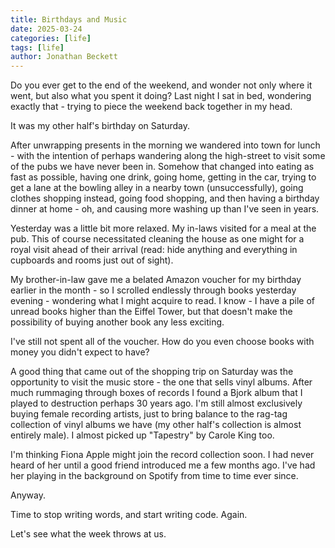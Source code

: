 ```yaml
---
title: Birthdays and Music
date: 2025-03-24
categories: [life]
tags: [life]
author: Jonathan Beckett
---
```


Do you ever get to the end of the weekend, and wonder not only where it went, but also what you spent it doing? Last night I sat in bed, wondering exactly that - trying to piece the weekend back together in my head.

It was my other half's birthday on Saturday.

After unwrapping presents in the morning we wandered into town for lunch - with the intention of perhaps wandering along the high-street to visit some of the pubs we have never been in. Somehow that changed into eating as fast as possible, having one drink, going home, getting in the car, trying to get a lane at the bowling alley in a nearby town (unsuccessfully), going clothes shopping instead, going food shopping, and then having a birthday dinner at home - oh, and causing more washing up than I've seen in years.

Yesterday was a little bit more relaxed. My in-laws visited for a meal at the pub. This of course necessitated cleaning the house as one might for a royal visit ahead of their arrival (read: hide anything and everything in cupboards and rooms just out of sight).

My brother-in-law gave me a belated Amazon voucher for my birthday earlier in the month - so I scrolled endlessly through books yesterday evening - wondering what I might acquire to read. I know - I have a pile of unread books higher than the Eiffel Tower, but that doesn't make the possibility of buying another book any less exciting.

I've still not spent all of the voucher. How do you even choose books with money you didn't expect to have?

A good thing that came out of the shopping trip on Saturday was the opportunity to visit the music store - the one that sells vinyl albums. After much rummaging through boxes of records I found a Bjork album that I played to destruction perhaps 30 years ago. I'm still almost exclusively buying female recording artists, just to bring balance to the rag-tag collection of vinyl albums we have (my other half's collection is almost entirely male). I almost picked up "Tapestry" by Carole King too.

I'm thinking Fiona Apple might join the record collection soon. I had never heard of her until a good friend introduced me a few months ago. I've had her playing in the background on Spotify from time to time ever since.

Anyway.

Time to stop writing words, and start writing code. Again.

Let's see what the week throws at us.